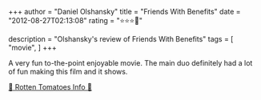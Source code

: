 +++
author = "Daniel Olshansky"
title = "Friends With Benefits"
date = "2012-08-27T02:13:08"
rating = "⭐⭐⭐🌟"

description = "Olshansky's review of Friends With Benefits"
tags = [
    "movie",
]
+++


A very fun to-the-point enjoyable movie. The main duo definitely had a lot of fun making this film and it shows.

[🍅 Rotten Tomatoes Info 🍅](https://www.rottentomatoes.com//m/friends_with_benefits)
